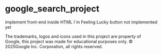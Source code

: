 # google_search_project
implement front-end inside HTML
I´m Feeling Lucky button not implemented yet


The trademarks, logos and icons used in this project are property of Google, this project was made for educational purposes only.
© 2025Google Inc. Corporation, all rights reserved.
